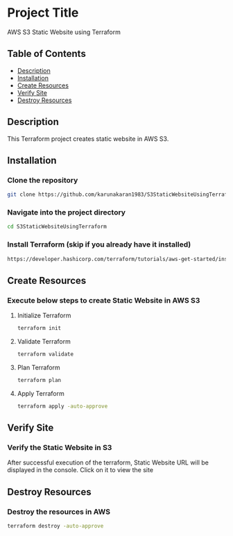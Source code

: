 # Project Title

AWS S3 Static Website using Terraform

## Table of Contents

- [Description](#description)
- [Installation](#installation)
- [Create Resources](#createresources)
- [Verify Site](#verifysite)
- [Destroy Resources](#destroyresources)

## Description

This Terraform project creates static website in AWS S3.

## Installation

### Clone the repository
```sh
git clone https://github.com/karunakaran1983/S3StaticWebsiteUsingTerraform.git
```
### Navigate into the project directory
```sh
cd S3StaticWebsiteUsingTerraform
```
### Install Terraform (skip if you already have it installed)
```sh
https://developer.hashicorp.com/terraform/tutorials/aws-get-started/install-cli
```

## Create Resources

### Execute below steps to create Static Website in AWS S3 
1. Initialize Terraform
    ```sh
    terraform init
    ```
2. Validate Terraform
    ```sh
    terraform validate
    ```
3. Plan Terraform
    ```sh
    terraform plan
    ```
4. Apply Terraform
    ```sh
    terraform apply -auto-approve
    ```

## Verify Site

### Verify the Static Website in S3
After successful execution of the terraform, Static Website URL will be displayed in the console.
Click on it to view the site

## Destroy Resources

### Destroy the resources in AWS
```sh
terraform destroy -auto-approve
```